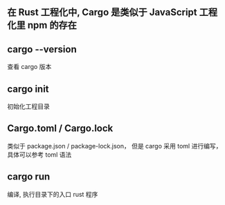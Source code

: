 ## 在 Rust 工程化中, Cargo 是类似于 JavaScript 工程化里 npm 的存在

## cargo --version

查看 cargo 版本

## cargo init

初始化工程目录

## Cargo.toml / Cargo.lock

类似于 package.json / package-lock.json， 但是 cargo 采用 toml 进行编写，具体可以参考 toml 语法

## cargo run

编译, 执行目录下的入口 rust 程序
